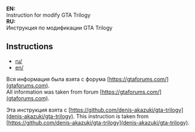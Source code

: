 **EN:**  
Instruction for modify GTA Trilogy  
**RU:**  
Инструкция по модификации GTA Trilogy

## Instructions
- [ru/](/ru/)
- [en/](/en/)

Вся информация была взята с форума [https://gtaforums.com/](gtaforums.com).  
All information was taken from forum [https://gtaforums.com/](gtaforums.com).

Эта инструкция взята с [https://github.com/denis-akazuki/gta-trilogy](denis-akazuki/gta-trilogy).
This instruction is taken from [https://github.com/denis-akazuki/gta-trilogy](denis-akazuki/gta-trilogy).